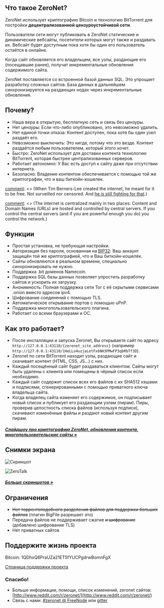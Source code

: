 ## Что такое ZeroNet?

ZeroNet использует криптографию Bitcoin и технологию BitTorrent для постройки **децентрализованной цензуроустойчивой сети**.

Пользователи сети могут публиковать в ZeroNet статические и динамические вебсайты, посетители которых могут также и раздавать их. Вебсайт будет доступным пока хотя бы один его пользователь остаётся в онлайне.

Когда сайт обновляется его владельцем, все узлы, раздающие его (посещавшие ранее), получат инкрементальные обновления содержимого сайта.

ZeroNet поставляется со встроенной базой данных SQL. Это упрощает разработку сложных сайтов. База данных в дальнейшем синхронизируется на раздающих нодах через инкрементальные обновления.


## Почему?

* Наша вера в открытую, бесплатную сеть и связь без цензуры.
* Нет цензуры: Если что-либо опубликовано, это невозможно удалить.
* Нет единой точки отказа: Контент доступен, пока хотя бы один узел раздаёт его.
* Невозможно выключить: Это нигде, потому что это везде. Контент раздаётся любым пользователем, который этого хочет.
* Быстро: ZeroNet использует для доставки контента технологию BitTorrent, которая быстрее централизованных серверов.
* Работает автономно: У Вас есть доступ к сайту даже при отсутствии интернета.
* Безопасно: Владение контентом обеспечивается с помощью той же криптографии, что и ваш биткойн-кошелек.

[comment]: <> (I'm unsure about the following bit. Thoughts?)
[comment]: <> (# What problem is ZeroNet solving?)

[comment]: <> (When Tim Berners-Lee created the internet, he meant for it to be free. Not surveilled nor censored. And [he is still fighting for that](http://edition.cnn.com/2014/03/12/tech/web/tim-berners-lee-web-freedom/).)

[comment]: <> (The internet is centralized mainly in two places: Content and Domain Names (URLs) are hosted and controlled by central servers. If you control the central servers (and if you are powerful enough you do) you control the network.)

[comment]: <> (**Decentralized content storage**)

[comment]: <> (ZeroNet tackles the content storage problem by giving everyone the ability to store content. Site visitors can choose to store a website on their computers, and when they do this they also help to serve the site to other users. The site is online even if only one user is hosting it.)

[comment]: <> (**Shared DNS cache**)

[comment]: <> (Site addresses on ZeroNet are cached by all network members. When you type a ZeroNet site URL on your browser this will query other peers connected to you about the site. If one of these peers happen to have the site they will send it to you, if not, they will forward your query along.)

[comment]: <> (This architecture means that when a site URL is created, as long as one peer is serving it, there is no way to take the URL down.)


## Функции

 * Простая установка, не требующая настройки.
 * Авторизация без пароля, основанная на [BIP32](https://github.com/bitcoin/bips/blob/master/bip-0032.mediawiki): Ваш аккаунт защищён той же криптографией, что и Ваш биткойн-кошелёк.
 * Сайты обновляются в реальном времени, специально синхронизировать не нужно.
 * Поддержка .bit доменов Namecoin.
 * Поддержка SQL базы данных позволяет упростить разработку сайтов и ускорить их загрузку.
 * Анонимность: Полная поддержка сети Tor с её скрытыми сервисами .onion вместо адресов ipv4.
 * Шифрование соединений с помощью TLS.
 * Автоматическое открывание портов с помощью uPnP.
 * Поддержка многопользовательского плагина.
 * Работает со всеми браузерами и ОС.


## Как это работает?

* После инсталляции и запуска Zeronet, Вы открываете сайт по адресу
  `http://127.0.0.1:43110/{zeronet_site_address}` (например `http://127.0.0.1:43110/1HeLLo4uzjaLetFx6NH3PMwFP3qbRbTf3D`).
* Zeronet по сети BitTorrent находит узлы, раздающие сайт и скачивает контент (HTML, CSS, JS...) с них.
* Каждый посещённый сайт будет раздаваться клиентом. Сайты могут быть удалены с клиента или помещены в чёрный список если необходимо.
* Каждый сайт содержит список всех его файлов с их SHA512 хэшами и подписями, сгенерированными с помощью приватного ключа владельца сайта.
* Когда владелец сайта изменяет его содержимое, он подписывает новый список и публикует его раздающим узлам (пирам).
  Пиры, проверив целостность списка файлов (используя подписи), скачивают изменённые файлы и раздают новый контент другим пирам.

##### [Слайдшоу про криптографию ZeroNet, обновления контента, многопользовательские сайты &raquo;](https://docs.google.com/presentation/d/1_2qK1IuOKJ51pgBvllZ9Yu7Au2l551t3XBgyTSvilew/pub?start=false&loop=false&delayms=3000)


## Снимки экрана

![Скриншот](./img/zerohello.png)

![ZeroTalk](./img/zerotalk.png)

##### [Больше скриншотов &raquo;](/using_zeronet/sample_sites/)

## Ограничения

* <strike>Нет торрентоподобного разделения файлов для поддержки больших файлов</strike> (плагин BigFile разрешает это)
* Передача файлов не поддерживает сжатие <strike>и шифрование</strike> (добавлено шифрование TLS)
* Нет приватных сайтов

## Поддержите жизнь проекта

Bitcoin: 1QDhxQ6PraUZa21ET5fYUCPgdrwBomnFgX

[Страница поддержки проекта](help_zeronet/donate/)

### Спасибо!

* Больше информации, помощи, список изменений, zeronet сайтов: [http://www.reddit.com/r/zeronet/](http://www.reddit.com/r/zeronet/)
* Связь с нами: [#zeronet @ FreeNode](https://kiwiirc.com/client/irc.freenode.net/zeronet) или [gitter](https://gitter.im/HelloZeroNet/ZeroNet)
